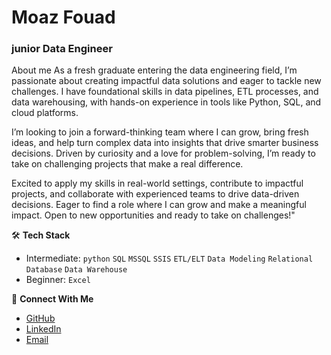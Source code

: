 
# Moaz Fouad
### junior Data Engineer 

About me
As a fresh graduate entering the data engineering field, I’m passionate about creating impactful data solutions and eager to tackle new challenges. I have foundational skills in data pipelines, ETL processes, and data warehousing, with hands-on experience in tools like Python, SQL, and cloud platforms.

I’m looking to join a forward-thinking team where I can grow, bring fresh ideas, and help turn complex data into insights that drive smarter business decisions. Driven by curiosity and a love for problem-solving, I’m ready to take on challenging projects that make a real difference.

Excited to apply my skills in real-world settings, contribute to impactful projects, and collaborate with experienced teams to drive data-driven decisions. Eager to find a role where I can grow and make a meaningful impact. Open to new opportunities and ready to take on challenges!"

🛠️ **Tech Stack**
- Intermediate: `python` `SQL` `MSSQL` `SSIS` `ETL/ELT` `Data Modeling` `Relational Database` `Data Warehouse`
- Beginner: `Excel`


🤝 **Connect With Me**
- [GitHub](https://github.com/mo3azf)
- [LinkedIn](www.linkedin.com/in/moaz-fouad-400554203)
- [Email](mailto:moaz.fouad29@gmail.com)
